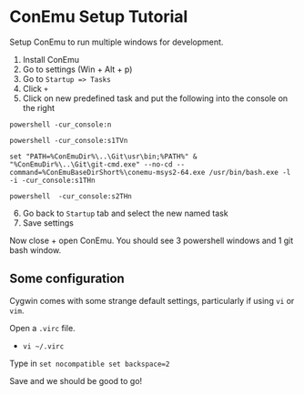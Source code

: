 # ConEmu Setup Tutorial
Setup ConEmu to run multiple windows for development.

1. Install ConEmu
2. Go to settings (Win + Alt + p)
3. Go to `Startup => Tasks`
4. Click `+`
5. Click on new predefined task and put the following into the console on the right
````
powershell -cur_console:n

powershell -cur_console:s1TVn

set "PATH=%ConEmuDir%\..\Git\usr\bin;%PATH%" & "%ConEmuDir%\..\Git\git-cmd.exe" --no-cd --command=%ConEmuBaseDirShort%\conemu-msys2-64.exe /usr/bin/bash.exe -l -i -cur_console:s1THn

powershell  -cur_console:s2THn
````
6. Go back to `Startup` tab and select the new named task
7. Save settings

Now close + open ConEmu. You should see 3 powershell windows and 1 git bash window.

## Some configuration
Cygwin comes with some strange default settings, particularly if using `vi` or `vim`.

Open a `.virc` file.
- `vi ~/.virc`

Type in
`set nocompatible
set backspace=2 `

Save and we should be good to go!
